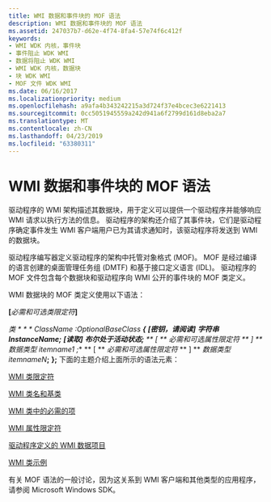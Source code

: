 ```yaml
---
title: WMI 数据和事件块的 MOF 语法
description: WMI 数据和事件块的 MOF 语法
ms.assetid: 247037b7-d62e-4f74-8fa4-57e74f6c412f
keywords:
- WMI WDK 内核，事件块
- 事件阻止 WDK WMI
- 数据将阻止 WDK WMI
- WMI WDK 内核，数据块
- 块 WDK WMI
- MOF 文件 WDK WMI
ms.date: 06/16/2017
ms.localizationpriority: medium
ms.openlocfilehash: a9afa4b343242215a3d724f37e4bcec3e6221413
ms.sourcegitcommit: 0cc5051945559a242d941a6f2799d161d8eba2a7
ms.translationtype: MT
ms.contentlocale: zh-CN
ms.lasthandoff: 04/23/2019
ms.locfileid: "63380311"
---
```

# <a name="mof-syntax-for-wmi-data-and-event-blocks"></a>WMI 数据和事件块的 MOF 语法





驱动程序的 WMI 架构描述其数据块，用于定义可以提供一个驱动程序并能够响应 WMI 请求以执行方法的信息。 驱动程序的架构还介绍了其事件块，它们是驱动程序确定事件发生 WMI 客户端用户已为其请求通知时，该驱动程序将发送到 WMI 的数据块。

驱动程序编写器定义驱动程序的架构中托管对象格式 (MOF)。 MOF 是经过编译的语言创建的桌面管理任务组 (DMTF) 和基于接口定义语言 (IDL)。 驱动程序的 MOF 文件包含每个数据块和驱动程序向 WMI 公开的事件块的 MOF 类定义。

WMI 数据块的 MOF 类定义使用以下语法：

**\[**<em>必需和可选类限定符</em>**\]**

**类 * * * ClassName* :*OptionalBaseClass*
 **{**
**\[密钥，请阅读\]**
**字符串 InstanceName;**
 **\[读取\]**
**布尔处于活动状态;**
 ** \[ ** *必需和可选属性限定符* ** \] ** 
 <em>数据类型 itemname1</em>* *;**
 ** \[ ** *必需和可选属性限定符* ** \] ** 
 <em>数据类型 itemnameN</em>**;**
 **};** 下面的主题介绍上面所示的语法元素：

[WMI 类限定符](wmi-class-qualifiers.md)

[WMI 类名和基类](wmi-class-names-and-base-classes.md)

[WMI 类中的必需的项](required-items-in-wmi-classes.md)

[WMI 属性限定符](wmi-property-qualifiers.md)

[驱动程序定义的 WMI 数据项目](driver-defined-wmi-data-items.md)

[WMI 类示例](wmi-class-examples.md)

有关 MOF 语法的一般讨论，因为这关系到 WMI 客户端和其他类型的应用程序，请参阅 Microsoft Windows SDK。

 

 




